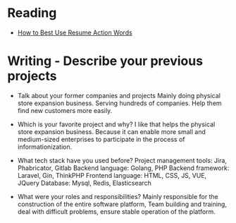 # Reading

- [How to Best Use Resume Action Words](https://business.tutsplus.com/articles/resume-action-words-and-powerful-verbs--cms-28829)


# Writing - Describe your previous projects

- Talk about your former companies and projects
  Mainly doing physical store expansion business. Serving hundreds of companies. Help them find new customers more easily.

- Which is your favorite project and why?
  I like that helps the physical store expansion business. Because it can enable more small and medium-sized enterprises to participate in the process of informationization. 

- What tech stack have you used before?
  Project management tools: Jira, Phabricator, Gitlab
  Backend language: Golang, PHP
  Backend framework: Laravel, Gin, ThinkPHP
  Frontend language: HTML, CSS, JS, VUE, JQuery
  Database: Mysql, Redis, Elasticsearch

- What were your roles and responsibilities?
  Mainly responsible for the construction of the entire software platform, Team building and training, deal with difficult problems, ensure stable operation of the platform.
